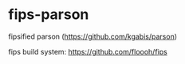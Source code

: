 fips-parson
===========

fipsified parson (https://github.com/kgabis/parson)

fips build system: https://github.com/floooh/fips
